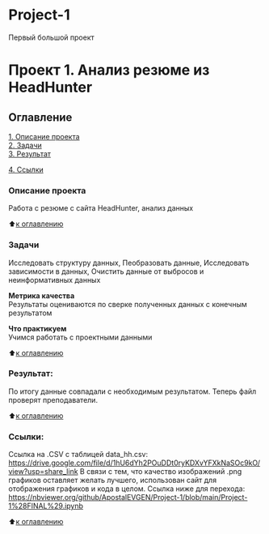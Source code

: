 # Project-1
Первый большой проект
# Проект 1. Анализ резюме из HeadHunter

## Оглавление  
[1. Описание проекта](.README.md#Описание-проекта)  
[2. Задачи](.README.md#Задачи)    
[3. Результат](.README.md#Результат)

[4. Ссылки](.README.md#Ссылки) 

### Описание проекта    
Работа с резюме с сайта HeadHunter, анализ данных

:arrow_up:[к оглавлению](_)


### Задачи    
Исследовать структуру данных, Пеобразовать данные, Исследовать зависимости в данных, Очистить данные от выбросов и неинформативных данных


**Метрика качества**     
Результаты оцениваются по сверке полученных данных с конечным результатом

**Что практикуем**     
Учимся работать с проектными данными

:arrow_up:[к оглавлению](.README.md#Оглавление)

### Результат:  
По итогу данные совпадали с необходимым результатом. Теперь файл проверят преподаватели.

:arrow_up:[к оглавлению](.README.md#Оглавление)

### Ссылки:
Ссылка на .CSV с таблицей data_hh.csv: https://drive.google.com/file/d/1hU6dYh2POuDDt0ryKDXvYFXkNaSOc9kO/view?usp=share_link
В связи с тем, что качество изображений .png графиков оставляет желать лучшего, использован сайт для отображения графиков и кода в целом. Ссылка ниже для перехода:
https://nbviewer.org/github/ApostalEVGEN/Project-1/blob/main/Project-1%28FINAL%29.ipynb


:arrow_up:[к оглавлению](.README.md#Оглавление)
